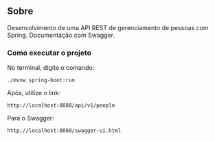 ## Sobre
Desenvolvimento de uma API REST de gerenciamento de pessoas com Spring. Documentação com Swagger.

### Como executar o projeto
No terminal, digite o comando:
```shell script
./mvnw spring-boot:run 
```
Após, utilize o link:
```
http://localhost:8080/api/v1/people
```
Para o Swagger:
```
http://localhost:8080/swagger-ui.html
```
